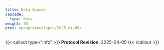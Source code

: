 ```yaml
---
title: Data Spaces
cascade:
  type: docs
weight: 70
prev: openprotocolspec/2025-04-05/
---
```


{{< callout type="info" >}} **Protocol Revision**: 2025-04-05 {{< /callout >}}
